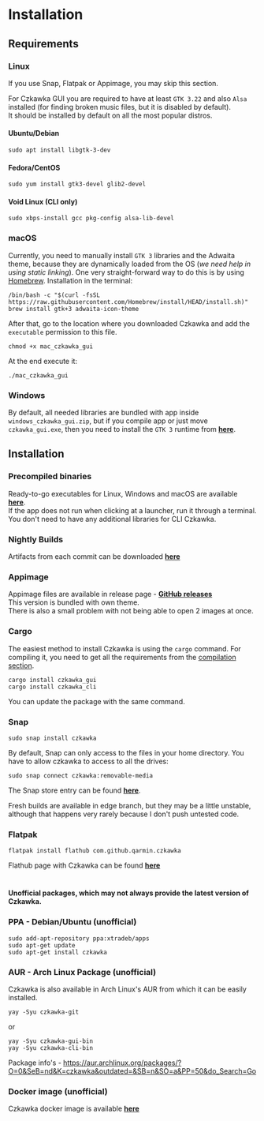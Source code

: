 # Installation
## Requirements
### Linux
If you use Snap, Flatpak or Appimage, you may skip this section.

For Czkawka GUI you are required to have at least `GTK 3.22` and also `Alsa` installed (for finding broken music files, but it is disabled by default).  
It should be installed by default on all the most popular distros.
#### Ubuntu/Debian
```
sudo apt install libgtk-3-dev
```
#### Fedora/CentOS
```
sudo yum install gtk3-devel glib2-devel
```
#### Void Linux (CLI only)
```
sudo xbps-install gcc pkg-config alsa-lib-devel
```

### macOS
Currently, you need to manually install `GTK 3` libraries and the Adwaita theme, because they are dynamically loaded from the OS (*we need
help in using static linking*). One very straight-forward way to do this is by using [Homebrew](https://brew.sh/). Installation in the terminal:
```shell
/bin/bash -c "$(curl -fsSL https://raw.githubusercontent.com/Homebrew/install/HEAD/install.sh)"
brew install gtk+3 adwaita-icon-theme
```
After that, go to the location where you downloaded Czkawka and add the `executable` permission to this file.
```shell
chmod +x mac_czkawka_gui
```
At the end execute it:
```shell
./mac_czkawka_gui
```

### Windows
By default, all needed libraries are bundled with app inside `windows_czkawka_gui.zip`, but if you compile app or just move `czkawka_gui.exe`, then you need to install the `GTK 3`
runtime from [**here**](https://github.com/tschoonj/GTK-for-Windows-Runtime-Environment-Installer/releases).

## Installation
### Precompiled binaries
Ready-to-go executables for Linux, Windows and macOS are available [**here**](https://github.com/qarmin/czkawka/releases/).  
If the app does not run when clicking at a launcher, run it through a terminal.  
You don't need to have any additional libraries for CLI Czkawka.

### Nightly Builds
Artifacts from each commit can be downloaded [**here**](https://github.com/qarmin/czkawka/actions)

### Appimage
Appimage files are available in release page - [**GitHub releases**](https://github.com/qarmin/czkawka/releases/)  
This version is bundled with own theme.  
There is also a small problem with not being able to open 2 images at once.

### Cargo
The easiest method to install Czkawka is using the `cargo` command. For compiling it, you need to get all the
requirements from the [compilation section](Compilation.md).
```
cargo install czkawka_gui
cargo install czkawka_cli
```
You can update the package with the same command.

### Snap
```
sudo snap install czkawka
```
By default, Snap can only access to the files in your home directory. You have to allow czkawka to access to all the drives:

```
sudo snap connect czkawka:removable-media
```

The Snap store entry can be found [**here**](https://snapcraft.io/czkawka).

Fresh builds are available in edge branch, but they may be a little unstable, although that happens very rarely
because I don't push untested code.

### Flatpak
```
flatpak install flathub com.github.qarmin.czkawka
```
Flathub page with Czkawka can be found [**here**](https://flathub.org/apps/details/com.github.qarmin.czkawka)

#
#

**Unofficial packages, which may not always provide the latest version of Czkawka.**

### PPA - Debian/Ubuntu (unofficial)
```
sudo add-apt-repository ppa:xtradeb/apps
sudo apt-get update
sudo apt-get install czkawka
```

### AUR - Arch Linux Package (unofficial)
Czkawka is also available in Arch Linux's AUR from which it can be easily installed.
```
yay -Syu czkawka-git
```
or
```
yay -Syu czkawka-gui-bin
yay -Syu czkawka-cli-bin
```

Package info's - https://aur.archlinux.org/packages/?O=0&SeB=nd&K=czkawka&outdated=&SB=n&SO=a&PP=50&do_Search=Go

### Docker image (unofficial)
Czkawka docker image is available [**here**](https://github.com/jlesage/docker-czkawka)
